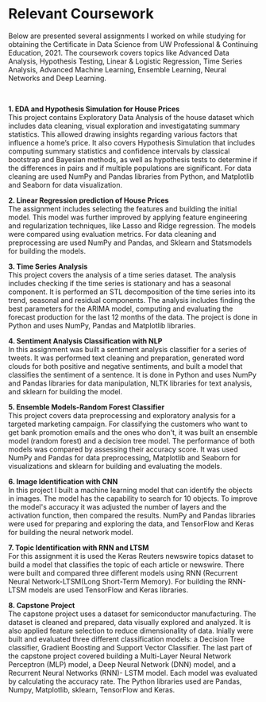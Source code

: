 # Relevant Coursework

Below are presented several assignments I worked on while studying for obtaining the Certificate in Data Science from UW Professional & Continuing Education, 2021.
The coursework covers topics like Advanced Data Analysis, Hypothesis Testing, Linear & Logistic Regression, Time Series Analysis, Advanced Machine Learning, Ensemble Learning, Neural Networks and Deep Learning.

<br>

**1. EDA and Hypothesis Simulation for House Prices**
<br>
This project contains Exploratory Data Analysis of the house dataset which includes data cleaning, visual exploration and 
investigatating summary statistics. This allowed drawing insights regarding various factors that influence a home’s price.
It also covers Hypothesis Simulation that includes computing summary statistics and confidence intervals by classical 
bootstrap and Bayesian methods, as well as hypothesis tests to determine if the differences in pairs and if multiple 
populations are significant. For data cleaning are used NumPy and Pandas libraries from Python, and Matplotlib and Seaborn 
for data visualization.

**2. Linear Regression prediction of House Prices**
<br>
The assignment includes selecting the features and building the initial model. This model was further improved by applying 
feature engineering and regularization techniques, like Lasso and Ridge regression. The models were compared using evaluation
metrics. For data cleaning and preprocessing are used NumPy and Pandas, and Sklearn and Statsmodels for building the models.

**3. Time Series Analysis**
<br>
This project covers the analysis of a time series dataset. The analysis includes checking if the time series is stationary and 
has a seasonal component. It is performed an STL decomposition of the time series into its trend, seasonal and 
residual components. The analysis includes finding the best parameters for the ARIMA model, computing and evaluating the 
forecast production for the last 12 months of the data. The project is done in Python and uses NumPy, Pandas and Matplotlib 
libraries.

**4. Sentiment Analysis Classification with NLP**
<br>
In this assignment was built a sentiment analysis classifier for a series of tweets. It was performed text cleaning and 
preparation, generated word clouds for both positive and negative sentiments, and built a model that classifies the sentiment 
of a sentence. It is done in Python and uses NumPy and Pandas libraries for data manipulation, NLTK libraries for 
text analysis, and sklearn for building the model.

**5. Ensemble Models-Random Forest Classifier**
<br>
This project covers data preprocessing and exploratory analysis for a targeted marketing campaign. For classifying the 
customers who want to get bank promotion emails and the ones who don't, it was built an ensemble model (random forest) and a 
decision tree model. The performance of both models was compared by assessing their accuracy score. 
It was used NumPy and Pandas for data preprocessing, Matplotlib and Seaborn for visualizations and sklearn for building and 
evaluating the models.

**6. Image Identification with CNN**
<br>
In this project I built a machine learning model that can identify the objects in images. The model has the capability 
to search for 10 objects. To improve the model's accuracy it was adjusted the number of layers and the activation function, then
compared the results. NumPy and Pandas libraries were used for preparing and exploring the data, and TensorFlow and Keras 
for building the neural network model.

**7. Topic Identification with RNN and LTSM**
<br>
For this assignment it is used the Keras Reuters newswire topics dataset to build a model that classifies the topic of each 
article or newswire. There were built and compared three different models using RNN (Recurrent Neural Network-LTSM(Long Short-Term Memory). 
For building the RNN-LTSM models are used TensorFlow and Keras libraries.

**8. Capstone Project**
<br>
The capstone project uses a dataset for semiconductor manufacturing. The dataset is cleaned and prepared, data visually 
explored and analyzed. It is also applied feature selection to reduce dimensionality of data. Inially were built and evaluated 
three different classification models: a Decision Tree classifier, Gradient Boosting and Support Vector Classifier.
The last part of the capstone project covered building a Multi-Layer Neural Network Perceptron (MLP) model, a Deep Neural 
Network (DNN) model, and a Recurrent Neural Networks (RNN)- LSTM model. Each model was evaluated by calculating the accuracy 
rate. The Python libraries used are Pandas, Numpy, Matplotlib, sklearn, TensorFlow and Keras.


